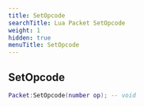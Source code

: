 ```yaml
---
title: SetOpcode
searchTitle: Lua Packet SetOpcode
weight: 1
hidden: true
menuTitle: SetOpcode
---
```

## SetOpcode
```lua
Packet:SetOpcode(number op); -- void
```